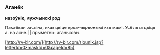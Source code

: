 ### Аганёк
**назоўнік, мужчынскі род**

Пакаёвая расліна, якая цвіце ярка-чырвонымі кветкамі. Усё лета цвіце а. на акне. || прыметнік: аганьковы.

<a rel="author">[http://rv-blr.com/](http://rv-blr.com/slounik.jsp?letterId=0&maskId=0&pageId=85)</a>
